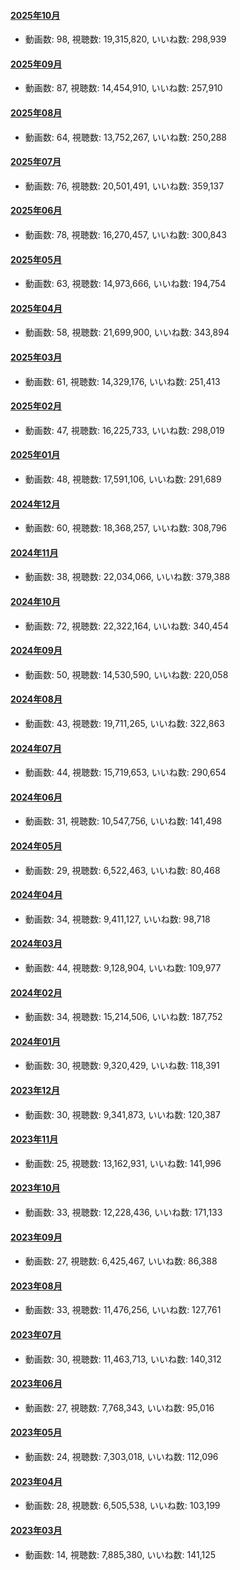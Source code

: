 #### [2025年10月](videos/202510 "wikilink")

-   動画数: 98, 視聴数: 19,315,820, いいね数: 298,939

#### [2025年09月](videos/202509 "wikilink")

-   動画数: 87, 視聴数: 14,454,910, いいね数: 257,910

#### [2025年08月](videos/202508 "wikilink")

-   動画数: 64, 視聴数: 13,752,267, いいね数: 250,288

#### [2025年07月](videos/202507 "wikilink")

-   動画数: 76, 視聴数: 20,501,491, いいね数: 359,137

#### [2025年06月](videos/202506 "wikilink")

-   動画数: 78, 視聴数: 16,270,457, いいね数: 300,843

#### [2025年05月](videos/202505 "wikilink")

-   動画数: 63, 視聴数: 14,973,666, いいね数: 194,754

#### [2025年04月](videos/202504 "wikilink")

-   動画数: 58, 視聴数: 21,699,900, いいね数: 343,894

#### [2025年03月](videos/202503 "wikilink")

-   動画数: 61, 視聴数: 14,329,176, いいね数: 251,413

#### [2025年02月](videos/202502 "wikilink")

-   動画数: 47, 視聴数: 16,225,733, いいね数: 298,019

#### [2025年01月](videos/202501 "wikilink")

-   動画数: 48, 視聴数: 17,591,106, いいね数: 291,689

#### [2024年12月](videos/202412 "wikilink")

-   動画数: 60, 視聴数: 18,368,257, いいね数: 308,796

#### [2024年11月](videos/202411 "wikilink")

-   動画数: 38, 視聴数: 22,034,066, いいね数: 379,388

#### [2024年10月](videos/202410 "wikilink")

-   動画数: 72, 視聴数: 22,322,164, いいね数: 340,454

#### [2024年09月](videos/202409 "wikilink")

-   動画数: 50, 視聴数: 14,530,590, いいね数: 220,058

#### [2024年08月](videos/202408 "wikilink")

-   動画数: 43, 視聴数: 19,711,265, いいね数: 322,863

#### [2024年07月](videos/202407 "wikilink")

-   動画数: 44, 視聴数: 15,719,653, いいね数: 290,654

#### [2024年06月](videos/202406 "wikilink")

-   動画数: 31, 視聴数: 10,547,756, いいね数: 141,498

#### [2024年05月](videos/202405 "wikilink")

-   動画数: 29, 視聴数: 6,522,463, いいね数: 80,468

#### [2024年04月](videos/202404 "wikilink")

-   動画数: 34, 視聴数: 9,411,127, いいね数: 98,718

#### [2024年03月](videos/202403 "wikilink")

-   動画数: 44, 視聴数: 9,128,904, いいね数: 109,977

#### [2024年02月](videos/202402 "wikilink")

-   動画数: 34, 視聴数: 15,214,506, いいね数: 187,752

#### [2024年01月](videos/202401 "wikilink")

-   動画数: 30, 視聴数: 9,320,429, いいね数: 118,391

#### [2023年12月](videos/202312 "wikilink")

-   動画数: 30, 視聴数: 9,341,873, いいね数: 120,387

#### [2023年11月](videos/202311 "wikilink")

-   動画数: 25, 視聴数: 13,162,931, いいね数: 141,996

#### [2023年10月](videos/202310 "wikilink")

-   動画数: 33, 視聴数: 12,228,436, いいね数: 171,133

#### [2023年09月](videos/202309 "wikilink")

-   動画数: 27, 視聴数: 6,425,467, いいね数: 86,388

#### [2023年08月](videos/202308 "wikilink")

-   動画数: 33, 視聴数: 11,476,256, いいね数: 127,761

#### [2023年07月](videos/202307 "wikilink")

-   動画数: 30, 視聴数: 11,463,713, いいね数: 140,312

#### [2023年06月](videos/202306 "wikilink")

-   動画数: 27, 視聴数: 7,768,343, いいね数: 95,016

#### [2023年05月](videos/202305 "wikilink")

-   動画数: 24, 視聴数: 7,303,018, いいね数: 112,096

#### [2023年04月](videos/202304 "wikilink")

-   動画数: 28, 視聴数: 6,505,538, いいね数: 103,199

#### [2023年03月](videos/202303 "wikilink")

-   動画数: 14, 視聴数: 7,885,380, いいね数: 141,125

